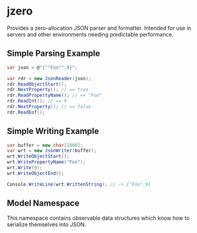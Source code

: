 # jzero

Provides a zero-allocation JSON parser and formatter. Intended for use
in servers and other environments needing predictable performance. 

## Simple Parsing Example
```C#
var json = @"{""Foo"":9}";

var rdr = new JsonReader(json);
rdr.ReadObjectStart();
rdr.NextProperty(); // == true
rdr.ReadPropertyName(); // == "Foo"
rdr.ReadInt(); // == 9
rdr.NextProperty(); // == false
rdr.ReadEof();
```

## Simple Writing Example
```C#
var buffer = new char[1000];
var wrt = new JsonWriter(buffer);
wrt.WriteObjectStart();
wrt.WritePropertyName("Foo");
wrt.Write(9);
wrt.WriteObjectEnd();

Console.WriteLine(wrt.WrittenString); // -> {"Foo":9}
```

## Model Namespace

This namespace contains observable data structures which know how to serialize themselves 
into JSON.